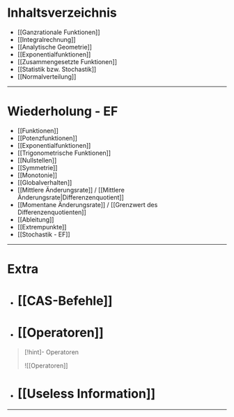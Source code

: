 
# Inhaltsverzeichnis

- [[Ganzrationale Funktionen]]
- [[Integralrechnung]]
- [[Analytische Geometrie]]
- [[Exponentialfunktionen]]
- [[Zusammengesetzte Funktionen]]
- [[Statistik bzw. Stochastik]]
- [[Normalverteilung]]
  
___
# Wiederholung - EF

- [[Funktionen]]
- [[Potenzfunktionen]]
- [[Exponentialfunktionen]]
- [[Trigonometrische Funktionen]]
- [[Nullstellen]]
- [[Symmetrie]]
- [[Monotonie]]
- [[Globalverhalten]]
- [[Mittlere Änderungsrate]] / [[Mittlere Änderungsrate|Differenzenquotient]]
- [[Momentane Änderungsrate]] / [[Grenzwert des Differenzenquotienten]]
- [[Ableitung]]
- [[Extrempunkte]]
- [[Stochastik - EF]]

___
# Extra

- # [[CAS-Befehle]]
- # [[Operatoren]]
 >[!hint]- Operatoren
 >
 >![[Operatoren]]
- # [[Useless Information]]
  
____